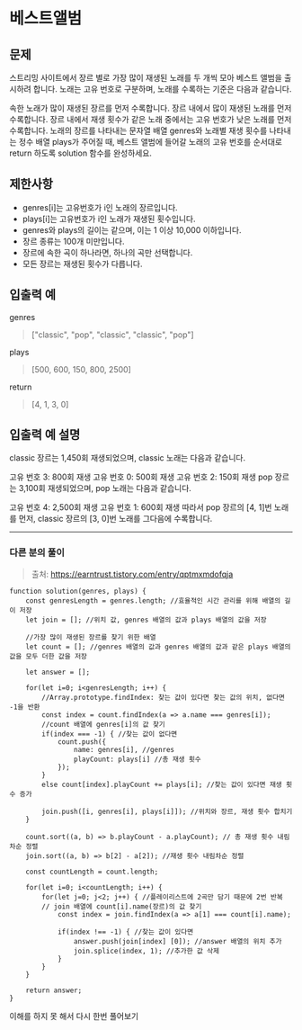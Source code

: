 # 베스트앨범

## 문제
스트리밍 사이트에서 장르 별로 가장 많이 재생된 노래를 두 개씩 모아 베스트 앨범을 출시하려 합니다. 노래는 고유 번호로 구분하며, 노래를 수록하는 기준은 다음과 같습니다.

속한 노래가 많이 재생된 장르를 먼저 수록합니다.
장르 내에서 많이 재생된 노래를 먼저 수록합니다.
장르 내에서 재생 횟수가 같은 노래 중에서는 고유 번호가 낮은 노래를 먼저 수록합니다.
노래의 장르를 나타내는 문자열 배열 genres와 노래별 재생 횟수를 나타내는 정수 배열 plays가 주어질 때, 베스트 앨범에 들어갈 노래의 고유 번호를 순서대로 return 하도록 solution 함수를 완성하세요.


## 제한사항
- genres[i]는 고유번호가 i인 노래의 장르입니다.
- plays[i]는 고유번호가 i인 노래가 재생된 횟수입니다.
- genres와 plays의 길이는 같으며, 이는 1 이상 10,000 이하입니다.
- 장르 종류는 100개 미만입니다.
- 장르에 속한 곡이 하나라면, 하나의 곡만 선택합니다.
- 모든 장르는 재생된 횟수가 다릅니다.
## 입출력 예
genres	                                        	
> ["classic", "pop", "classic", "classic", "pop"]	

plays
> [500, 600, 150, 800, 2500]	

return
> [4, 1, 3, 0]
## 입출력 예 설명
classic 장르는 1,450회 재생되었으며, classic 노래는 다음과 같습니다.

고유 번호 3: 800회 재생
고유 번호 0: 500회 재생
고유 번호 2: 150회 재생
pop 장르는 3,100회 재생되었으며, pop 노래는 다음과 같습니다.

고유 번호 4: 2,500회 재생
고유 번호 1: 600회 재생
따라서 pop 장르의 [4, 1]번 노래를 먼저, classic 장르의 [3, 0]번 노래를 그다음에 수록합니다.

---

### 다른 분의 풀이 
 > 출처: https://earntrust.tistory.com/entry/qptmxmdofqja

```
function solution(genres, plays) {
    const genresLength = genres.length; //효율적인 시간 관리를 위해 배열의 길이 저장
    let join = []; //위치 값, genres 배열의 값과 plays 배열의 값을 저장
    
    //가장 많이 재생된 장르를 찾기 위한 배열
    let count = []; //genres 배열의 값과 genres 배열의 값과 같은 plays 배열의 값을 모두 더한 값을 저장

    let answer = [];
    
    for(let i=0; i<genresLength; i++) {
        //Array.prototype.findIndex: 찾는 값이 있다면 찾는 값의 위치, 없다면 -1을 반환
        const index = count.findIndex(a => a.name === genres[i]);
        //count 배열에 genres[i]의 값 찾기
        if(index === -1) { //찾는 값이 없다면
            count.push({
                name: genres[i], //genres
                playCount: plays[i] //총 재생 횟수
            });
        } 
        else count[index].playCount += plays[i]; //찾는 값이 있다면 재생 횟수 증가
        
        join.push([i, genres[i], plays[i]]); //위치와 장르, 재생 횟수 합치기
    }
    
    count.sort((a, b) => b.playCount - a.playCount); // 총 재생 횟수 내림차순 정렬
    join.sort((a, b) => b[2] - a[2]); //재생 횟수 내림차순 정렬
    
    const countLength = count.length;
    
    for(let i=0; i<countLength; i++) {
        for(let j=0; j<2; j++) { //플레이리스트에 2곡만 담기 때문에 2번 반복
        // join 배열에 count[i].name(장르)의 값 찾기
            const index = join.findIndex(a => a[1] === count[i].name);
            
            if(index !== -1) { //찾는 값이 있다면
                answer.push(join[index] [0]); //answer 배열의 위치 추가
                join.splice(index, 1); //추가한 값 삭제
            }
        }
    }
    
    return answer;
}
```

이해를 하지 못 해서 다시 한번 풀어보기
